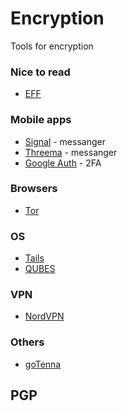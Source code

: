 # Encryption

Tools for encryption

### Nice to read

- [EFF](https://www.eff.org/)

### Mobile apps

- [Signal](https://signal.org/) - messanger
- [Threema](https://threema.ch/en) - messanger
- [Google Auth](https://itunes.apple.com/us/app/google-authenticator/id388497605?mt=8) - 2FA

### Browsers

- [Tor](https://www.torproject.org/)

### OS

- [Tails](https://tails.boum.org/)
- [QUBES](https://www.qubes-os.org/)

### VPN

- [NordVPN](https://www.nordvpn.com/)

### Others

- [goTenna](https://gotenna.com/)


## PGP
